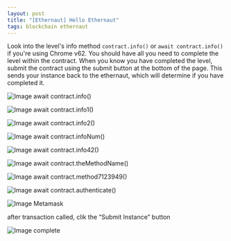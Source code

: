 ```yaml
---
layout: post
title: "[Ethernaut] Hello Ethernaut"
tags: blockchain ethernaut
---
```


Look into the level's info method `contract.info()`  or `await contract.info()`  if you're using Chrome v62. You should have all you need to complete the level within the contract. When you know you have completed the level, submit the contract using the submit button at the bottom of the page. This sends your instance back to the ethernaut, which will determine if you have completed it.

![Image await contract.info()]({{site.url}}/images/2025-04-16-Hello_Ethernaut/await_contract_info().png)

![Image await contract.info1()]({{site.url}}/images/2025-04-16-Hello_Ethernaut/await_contract_info1().png)

![Image await contract.info2()]({{site.url}}/images/2025-04-16-Hello_Ethernaut/await_contract_info2().png)

![Image await contract.infoNum()]({{site.url}}/images/2025-04-16-Hello_Ethernaut/await_contract_infoNum().png)

![Image await contract.info42()]({{site.url}}/images/2025-04-16-Hello_Ethernaut/await_contract_info42().png)

![Image await contract.theMethodName()]({{site.url}}/images/2025-04-16-Hello_Ethernaut/await_contract_theMethodName().png)

![Image await contract.method7123949()]({{site.url}}/images/2025-04-16-Hello_Ethernaut/await_contract_method7123949().png)

![Image await contract.authenticate()]({{site.url}}/images/2025-04-16-Hello_Ethernaut/await_contract_authenticate().png)

![Image Metamask]({{site.url}}/images/2025-04-16-Hello_Ethernaut/mm.png)

after transaction called, clik the “Submit Instance” button

![Image complete]({{site.url}}/images/2025-04-16-Hello_Ethernaut/complete.png)